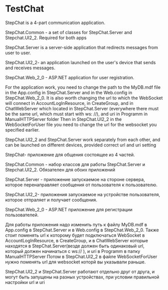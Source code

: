 # TestChat
StepChat is a 4-part communication application.

StepChat.Common - a set of classes for StepChat.Server and Stepchat.UI2_2. Required for both apps

StepChat.Server is a server-side application that redirects messages from user to user.

StepChat.UI2_2- an application launched on the user's device that sends and receives messages.

StepChat.Web_2_0 - ASP.NET application for user registration.

For the application  work, you need to change the path to the MyDB.mdf file in the App.config in StepChat.Server and in the Web.config in StepChat.Web_2_0.
It is also worth changing the url to which the WebSocket will connect in AccountLogInResource, in CreateGroup, and in ChatWebServer which
located in StepChat.Server (everywhere there must be the same url, which must start with ws: //),
and uri in Programm in ManualHTTPServer folder
Then in StepChat.UI2_2 in the WebSocketForUser file you need to change the url for the websocket you specified earlier.

StepChat.UI2_2 and StepChat.Server work separately from each other, and can be launched on different devices, provided
correct url and uri setting


StepChat- приложение для общения состоящее из 4 частей. 

StepChat.Common - набор классов для работы StepChat.Server и Stepchat.UI2_2. Обязателен для обоих приложений

StepChat.Server - приложение запускаемое на стороне сервера, которое перенаправляет сообщения от пользователя к пользователю.

StepChat.UI2_2- приложения запускаемое на устройстве пользователя, которое отпраляет и получает сообщения.

StepChat.Web_2_0 - ASP.NET приложение для регистрации пользователей.

Для работы приложения надо изменить путь к файлу MyDB.mdf в App.config в StepChat.Server  и в Web.config в StepChat.Web_2_0.
Также стоит поменять url к которому будет подключаться WebSocket  в AccountLogInResource, в CreateGroup, и в ChatWebServer которые 
находятся в StepChat.Server(везде должен быть одинаковый url, который должен начинаться с ws:// ),
и uri  в Programm в папку ManualHTTPServer
Потом в StepChat.UI2_2 в файле WebSocketForUser нужно поменять url для websocket которй вы указывали раньше.

StepChat.UI2_2 и StepChat.Server работают отдельно друг от друга, и могут быть запущены на разных устройствах, при условии
правильной настройки url и  uri


